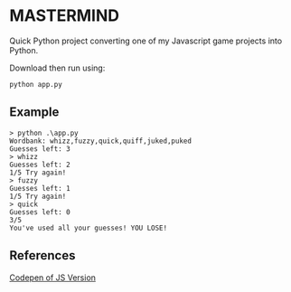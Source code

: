 # MASTERMIND

Quick Python project converting one of my Javascript game projects into Python.

Download then run using:

`python app.py`

## Example

```
> python .\app.py
Wordbank: whizz,fuzzy,quick,quiff,juked,puked
Guesses left: 3
> whizz
Guesses left: 2
1/5 Try again!
> fuzzy
Guesses left: 1
1/5 Try again!
> quick
Guesses left: 0
3/5
You've used all your guesses! YOU LOSE!
```

## References

[Codepen of JS Version](https://codepen.io/Event_Horizon/pen/jqYmNq)